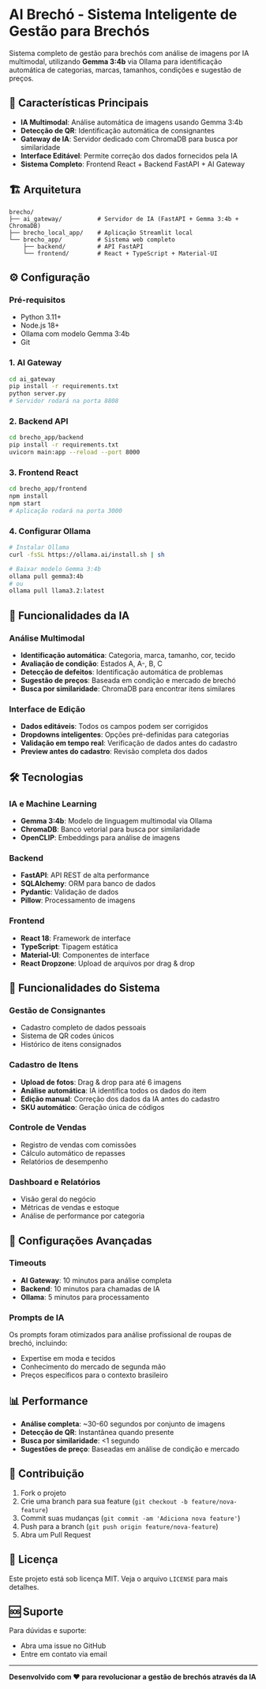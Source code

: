 # AI Brechó - Sistema Inteligente de Gestão para Brechós

Sistema completo de gestão para brechós com análise de imagens por IA multimodal, utilizando **Gemma 3:4b** via Ollama para identificação automática de categorias, marcas, tamanhos, condições e sugestão de preços.

## 🚀 Características Principais

- **IA Multimodal**: Análise automática de imagens usando Gemma 3:4b
- **Detecção de QR**: Identificação automática de consignantes
- **Gateway de IA**: Servidor dedicado com ChromaDB para busca por similaridade
- **Interface Editável**: Permite correção dos dados fornecidos pela IA
- **Sistema Completo**: Frontend React + Backend FastAPI + AI Gateway

## 🏗️ Arquitetura

```
brecho/
├── ai_gateway/          # Servidor de IA (FastAPI + Gemma 3:4b + ChromaDB)
├── brecho_local_app/    # Aplicação Streamlit local
└── brecho_app/          # Sistema web completo
    ├── backend/         # API FastAPI
    └── frontend/        # React + TypeScript + Material-UI
```

## ⚙️ Configuração

### Pré-requisitos

- Python 3.11+
- Node.js 18+
- Ollama com modelo Gemma 3:4b
- Git

### 1. AI Gateway

```bash
cd ai_gateway
pip install -r requirements.txt
python server.py
# Servidor rodará na porta 8808
```

### 2. Backend API

```bash
cd brecho_app/backend
pip install -r requirements.txt
uvicorn main:app --reload --port 8000
```

### 3. Frontend React

```bash
cd brecho_app/frontend
npm install
npm start
# Aplicação rodará na porta 3000
```

### 4. Configurar Ollama

```bash
# Instalar Ollama
curl -fsSL https://ollama.ai/install.sh | sh

# Baixar modelo Gemma 3:4b
ollama pull gemma3:4b
# ou
ollama pull llama3.2:latest
```

## 🤖 Funcionalidades da IA

### Análise Multimodal

- **Identificação automática**: Categoria, marca, tamanho, cor, tecido
- **Avaliação de condição**: Estados A, A-, B, C
- **Detecção de defeitos**: Identificação automática de problemas
- **Sugestão de preços**: Baseada em condição e mercado de brechó
- **Busca por similaridade**: ChromaDB para encontrar itens similares

### Interface de Edição

- **Dados editáveis**: Todos os campos podem ser corrigidos
- **Dropdowns inteligentes**: Opções pré-definidas para categorias
- **Validação em tempo real**: Verificação de dados antes do cadastro
- **Preview antes do cadastro**: Revisão completa dos dados

## 🛠️ Tecnologias

### IA e Machine Learning

- **Gemma 3:4b**: Modelo de linguagem multimodal via Ollama
- **ChromaDB**: Banco vetorial para busca por similaridade
- **OpenCLIP**: Embeddings para análise de imagens

### Backend

- **FastAPI**: API REST de alta performance
- **SQLAlchemy**: ORM para banco de dados
- **Pydantic**: Validação de dados
- **Pillow**: Processamento de imagens

### Frontend

- **React 18**: Framework de interface
- **TypeScript**: Tipagem estática
- **Material-UI**: Componentes de interface
- **React Dropzone**: Upload de arquivos por drag & drop

## 📱 Funcionalidades do Sistema

### Gestão de Consignantes

- Cadastro completo de dados pessoais
- Sistema de QR codes únicos
- Histórico de itens consignados

### Cadastro de Itens

- **Upload de fotos**: Drag & drop para até 6 imagens
- **Análise automática**: IA identifica todos os dados do item
- **Edição manual**: Correção dos dados da IA antes do cadastro
- **SKU automático**: Geração única de códigos

### Controle de Vendas

- Registro de vendas com comissões
- Cálculo automático de repasses
- Relatórios de desempenho

### Dashboard e Relatórios

- Visão geral do negócio
- Métricas de vendas e estoque
- Análise de performance por categoria

## 🔧 Configurações Avançadas

### Timeouts

- **AI Gateway**: 10 minutos para análise completa
- **Backend**: 10 minutos para chamadas de IA
- **Ollama**: 5 minutos para processamento

### Prompts de IA

Os prompts foram otimizados para análise profissional de roupas de brechó, incluindo:

- Expertise em moda e tecidos
- Conhecimento do mercado de segunda mão
- Preços específicos para o contexto brasileiro

## 📊 Performance

- **Análise completa**: ~30-60 segundos por conjunto de imagens
- **Detecção de QR**: Instantânea quando presente
- **Busca por similaridade**: <1 segundo
- **Sugestões de preço**: Baseadas em análise de condição e mercado

## 🤝 Contribuição

1. Fork o projeto
2. Crie uma branch para sua feature (`git checkout -b feature/nova-feature`)
3. Commit suas mudanças (`git commit -am 'Adiciona nova feature'`)
4. Push para a branch (`git push origin feature/nova-feature`)
5. Abra um Pull Request

## 📄 Licença

Este projeto está sob licença MIT. Veja o arquivo `LICENSE` para mais detalhes.

## 🆘 Suporte

Para dúvidas e suporte:

- Abra uma issue no GitHub
- Entre em contato via email

---

**Desenvolvido com ❤️ para revolucionar a gestão de brechós através da IA**
